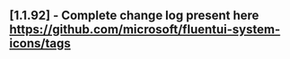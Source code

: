 ## [1.1.92] - Complete change log present here https://github.com/microsoft/fluentui-system-icons/tags